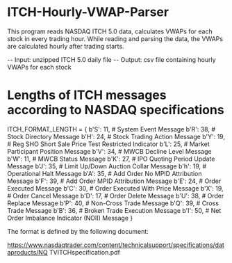 # ITCH-Hourly-VWAP-Parser
This program reads NASDAQ ITCH 5.0 data, calculates VWAPs for each stock in every trading hour. While reading and parsing the data, the VWAPs are calculated hourly after trading starts.

-- Input: unzipped ITCH 5.0 daily file
-- Output: csv file containing hourly VWAPs for each stock


# Lengths of ITCH messages according to NASDAQ specifications
ITCH_FORMAT_LENGTH = {
    b'S': 11,  # System Event Message
    b'R': 38,  # Stock Directory Message
    b'H': 24,  # Stock Trading Action Message
    b'Y': 19,  # Reg SHO Short Sale Price Test Restricted Indicator
    b'L': 25,  # Market Participant Position Message
    b'V': 34,  # MWCB Decline Level Message
    b'W': 11,  # MWCB Status Message
    b'K': 27,  # IPO Quoting Period Update Message
    b'J': 35,  # Limit Up/Down Auction Collar Message
    b'h': 19,  # Operational Halt Message
    b'A': 35,  # Add Order No MPID Attribution Message
    b'F': 39,  # Add Order MPID Attribution Message
    b'E': 24,  # Order Executed Message
    b'C': 30,  # Order Executed With Price Message
    b'X': 19,  # Order Cancel Message
    b'D': 17,  # Order Delete Message
    b'U': 38,  # Order Replace Message
    b'P': 40,  # Non-Cross Trade Message
    b'Q': 39,  # Cross Trade Message
    b'B': 36,  # Broken Trade Execution Message
    b'I': 50,  # Net Order Imbalance Indicator (NOII) Message
}


The format is defined by the following document:

https://www.nasdaqtrader.com/content/technicalsupport/specifications/dataproducts/NQ TVITCHspecification.pdf

